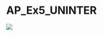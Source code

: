 # AP_Ex5_UNINTER
![](https://github.com/Venzke/AP_Ex5_UNINTER/blob/master/WhatsApp%20Image%202020-09-22%20at%204.03.51%20PM.jpeg)
